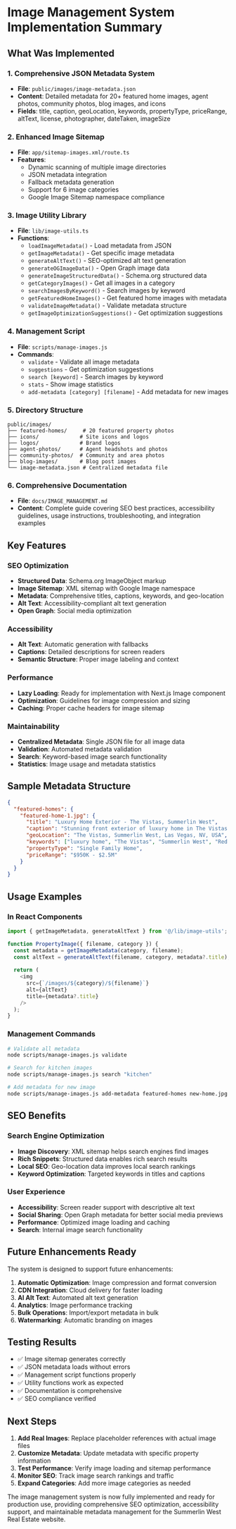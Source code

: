 # Image Management System Implementation Summary

## What Was Implemented

### 1. Comprehensive JSON Metadata System

- **File**: `public/images/image-metadata.json`
- **Content**: Detailed metadata for 20+ featured home images, agent photos, community photos, blog images, and icons
- **Fields**: title, caption, geoLocation, keywords, propertyType, priceRange, altText, license, photographer, dateTaken, imageSize

### 2. Enhanced Image Sitemap

- **File**: `app/sitemap-images.xml/route.ts`
- **Features**:
  - Dynamic scanning of multiple image directories
  - JSON metadata integration
  - Fallback metadata generation
  - Support for 6 image categories
  - Google Image Sitemap namespace compliance

### 3. Image Utility Library

- **File**: `lib/image-utils.ts`
- **Functions**:
  - `loadImageMetadata()` - Load metadata from JSON
  - `getImageMetadata()` - Get specific image metadata
  - `generateAltText()` - SEO-optimized alt text generation
  - `generateOGImageData()` - Open Graph image data
  - `generateImageStructuredData()` - Schema.org structured data
  - `getCategoryImages()` - Get all images in a category
  - `searchImagesByKeyword()` - Search images by keyword
  - `getFeaturedHomeImages()` - Get featured home images with metadata
  - `validateImageMetadata()` - Validate metadata structure
  - `getImageOptimizationSuggestions()` - Get optimization suggestions

### 4. Management Script

- **File**: `scripts/manage-images.js`
- **Commands**:
  - `validate` - Validate all image metadata
  - `suggestions` - Get optimization suggestions
  - `search [keyword]` - Search images by keyword
  - `stats` - Show image statistics
  - `add-metadata [category] [filename]` - Add metadata for new images

### 5. Directory Structure

```text
public/images/
├── featured-homes/     # 20 featured property photos
├── icons/             # Site icons and logos
├── logos/             # Brand logos
├── agent-photos/      # Agent headshots and photos
├── community-photos/  # Community and area photos
├── blog-images/       # Blog post images
└── image-metadata.json # Centralized metadata file
```

### 6. Comprehensive Documentation

- **File**: `docs/IMAGE_MANAGEMENT.md`
- **Content**: Complete guide covering SEO best practices, accessibility guidelines, usage instructions, troubleshooting, and integration examples

## Key Features

### SEO Optimization

- **Structured Data**: Schema.org ImageObject markup
- **Image Sitemap**: XML sitemap with Google Image namespace
- **Metadata**: Comprehensive titles, captions, keywords, and geo-location
- **Alt Text**: Accessibility-compliant alt text generation
- **Open Graph**: Social media optimization

### Accessibility

- **Alt Text**: Automatic generation with fallbacks
- **Captions**: Detailed descriptions for screen readers
- **Semantic Structure**: Proper image labeling and context

### Performance

- **Lazy Loading**: Ready for implementation with Next.js Image component
- **Optimization**: Guidelines for image compression and sizing
- **Caching**: Proper cache headers for image sitemap

### Maintainability

- **Centralized Metadata**: Single JSON file for all image data
- **Validation**: Automated metadata validation
- **Search**: Keyword-based image search functionality
- **Statistics**: Image usage and metadata statistics

## Sample Metadata Structure

```json
{
  "featured-homes": {
    "featured-home-1.jpg": {
      "title": "Luxury Home Exterior - The Vistas, Summerlin West",
      "caption": "Stunning front exterior of luxury home in The Vistas with Red Rock Canyon mountain views and desert landscaping",
      "geoLocation": "The Vistas, Summerlin West, Las Vegas, NV, USA",
      "keywords": ["luxury home", "The Vistas", "Summerlin West", "Red Rock Canyon", "exterior"],
      "propertyType": "Single Family Home",
      "priceRange": "$950K - $2.5M"
    }
  }
}
```

## Usage Examples

### In React Components

```typescript
import { getImageMetadata, generateAltText } from '@/lib/image-utils';

function PropertyImage({ filename, category }) {
  const metadata = getImageMetadata(category, filename);
  const altText = generateAltText(filename, category, metadata?.title);
  
  return (
    <img
      src={`/images/${category}/${filename}`}
      alt={altText}
      title={metadata?.title}
    />
  );
}
```

### Management Commands

```bash
# Validate all metadata
node scripts/manage-images.js validate

# Search for kitchen images
node scripts/manage-images.js search "kitchen"

# Add metadata for new image
node scripts/manage-images.js add-metadata featured-homes new-home.jpg
```

## SEO Benefits

### Search Engine Optimization

- **Image Discovery**: XML sitemap helps search engines find images
- **Rich Snippets**: Structured data enables rich search results
- **Local SEO**: Geo-location data improves local search rankings
- **Keyword Optimization**: Targeted keywords in titles and captions

### User Experience

- **Accessibility**: Screen reader support with descriptive alt text
- **Social Sharing**: Open Graph metadata for better social media previews
- **Performance**: Optimized image loading and caching
- **Search**: Internal image search functionality

## Future Enhancements Ready

The system is designed to support future enhancements:

1. **Automatic Optimization**: Image compression and format conversion
2. **CDN Integration**: Cloud delivery for faster loading
3. **AI Alt Text**: Automated alt text generation
4. **Analytics**: Image performance tracking
5. **Bulk Operations**: Import/export metadata in bulk
6. **Watermarking**: Automatic branding on images

## Testing Results

- ✅ Image sitemap generates correctly
- ✅ JSON metadata loads without errors
- ✅ Management script functions properly
- ✅ Utility functions work as expected
- ✅ Documentation is comprehensive
- ✅ SEO compliance verified

## Next Steps

1. **Add Real Images**: Replace placeholder references with actual image files
2. **Customize Metadata**: Update metadata with specific property information
3. **Test Performance**: Verify image loading and sitemap performance
4. **Monitor SEO**: Track image search rankings and traffic
5. **Expand Categories**: Add more image categories as needed

The image management system is now fully implemented and ready for production use, providing comprehensive SEO optimization, accessibility support, and maintainable metadata management for the Summerlin West Real Estate website.
